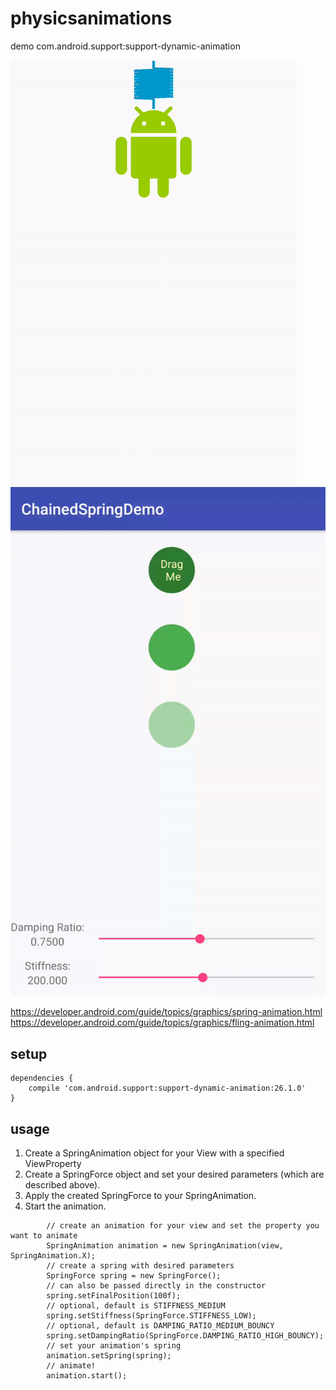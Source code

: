 # physicsanimations
demo com.android.support:support-dynamic-animation

![](low_stiffness.gif)
![](spring_chain.gif)

https://developer.android.com/guide/topics/graphics/spring-animation.html
https://developer.android.com/guide/topics/graphics/fling-animation.html

## setup
```
dependencies {
    compile 'com.android.support:support-dynamic-animation:26.1.0'
}
```

## usage

1. Create a SpringAnimation object for your View with a specified ViewProperty
2. Create a SpringForce object and set your desired parameters (which are described above).
3. Apply the created SpringForce to your SpringAnimation.
4. Start the animation.

```
        // create an animation for your view and set the property you want to animate
        SpringAnimation animation = new SpringAnimation(view, SpringAnimation.X);
        // create a spring with desired parameters
        SpringForce spring = new SpringForce();
        // can also be passed directly in the constructor
        spring.setFinalPosition(100f);
        // optional, default is STIFFNESS_MEDIUM
        spring.setStiffness(SpringForce.STIFFNESS_LOW); 
        // optional, default is DAMPING_RATIO_MEDIUM_BOUNCY
        spring.setDampingRatio(SpringForce.DAMPING_RATIO_HIGH_BOUNCY);
        // set your animation's spring
        animation.setSpring(spring);
        // animate!
        animation.start();
```

